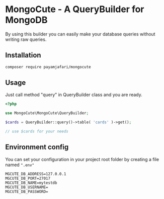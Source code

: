 # MongoCute - A QueryBuilder for MongoDB

By using this builder you can easily make your database queries without writing raw queries.

## Installation

```bash
composer require payamjafari/mongocute
```

## Usage

Just call method "query" in QueryBuilder class and you are ready.

```php
<?php

use MongoCute\MongoCute\QueryBuilder;

$cards = QueryBuilder::query()->table( 'cards' )->get();

// use $cards for your needs
```

## Environment config

You can set your configuration in your project root folder by creating a file named `".env"`
```dotenv
MGCUTE_DB_ADDRESS=127.0.0.1
MGCUTE_DB_PORT=27017
MGCUTE_DB_NAME=mytestdb
MGCUTE_DB_USERNAME=
MGCUTE_DB_PASSWORD=
```
